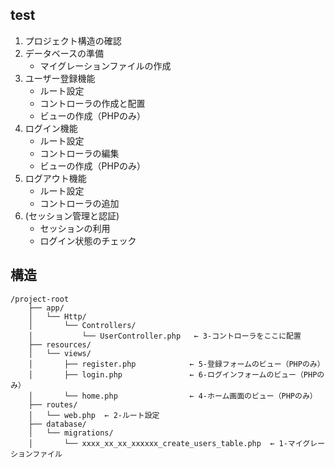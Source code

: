 ## test
1. プロジェクト構造の確認
2. データベースの準備
    - マイグレーションファイルの作成
3. ユーザー登録機能
    - ルート設定
    - コントローラの作成と配置
    - ビューの作成（PHPのみ）
4. ログイン機能
    - ルート設定
    - コントローラの編集
    - ビューの作成（PHPのみ）
5. ログアウト機能
    - ルート設定
    - コントローラの追加
6. (セッション管理と認証)
    - セッションの利用
    - ログイン状態のチェック
  

## 構造
```
/project-root
    ├── app/
    │   └── Http/
    │       └── Controllers/
    │           └── UserController.php   ← 3-コントローラをここに配置
    ├── resources/
    │   └── views/
    │       ├── register.php            ← 5-登録フォームのビュー（PHPのみ）
    │       ├── login.php               ← 6-ログインフォームのビュー（PHPのみ）
    │       └── home.php                ← 4-ホーム画面のビュー（PHPのみ）
    ├── routes/
    │   └── web.php  ← 2-ルート設定
    ├── database/
    │   └── migrations/
    │       └── xxxx_xx_xx_xxxxxx_create_users_table.php  ← 1-マイグレーションファイル

```

